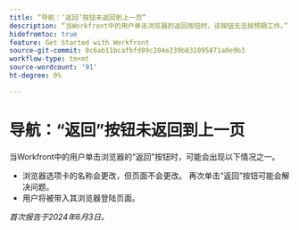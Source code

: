 ```yaml
---
title: “导航：‘返回’按钮未返回到上一页”
description: “当Workfront中的用户单击浏览器的返回按钮时，该按钮无法按预期工作。”
hidefromtoc: true
feature: Get Started with Workfront
source-git-commit: 8c6ab11bcafbfd09c204e239b831095871a0e9b3
workflow-type: tm+mt
source-wordcount: '91'
ht-degree: 0%

---
```



# 导航：“返回”按钮未返回到上一页

当Workfront中的用户单击浏览器的“返回”按钮时，可能会出现以下情况之一。

* 浏览器选项卡的名称会更改，但页面不会更改。 再次单击“返回”按钮可能会解决问题。
* 用户将被带入其浏览器登陆页面。

_首次报告于2024年6月3日。_
